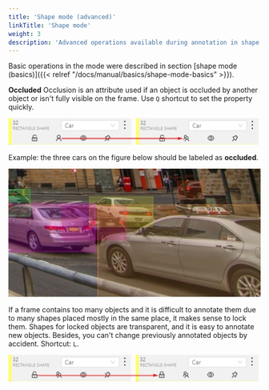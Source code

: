 ```yaml
---
title: 'Shape mode (advanced)'
linkTitle: 'Shape mode'
weight: 3
description: 'Advanced operations available during annotation in shape mode.'
---
```


Basic operations in the mode were described in section [shape mode (basics)]({{< relref "/docs/manual/basics/shape-mode-basics" >}}).

**Occluded**
Occlusion is an attribute used if an object is occluded by another object or
isn't fully visible on the frame. Use `Q` shortcut to set the property
quickly.

![](/images/image065.jpg)

Example: the three cars on the figure below should be labeled as **occluded**.

![](/images/image054_mapillary_vistas.jpg)

If a frame contains too many objects and it is difficult to annotate them
due to many shapes placed mostly in the same place, it makes sense
to lock them. Shapes for locked objects are transparent, and it is easy to
annotate new objects. Besides, you can't change previously annotated objects
by accident. Shortcut: `L`.

![](/images/image066.jpg)
